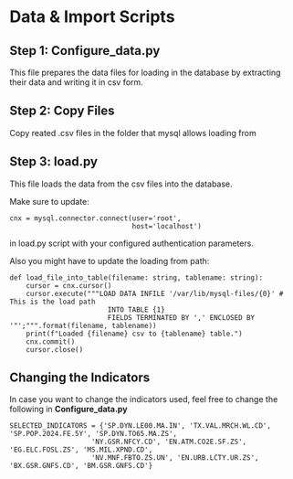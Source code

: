 # Data & Import Scripts

## Step 1: Configure_data.py
This file prepares the data files for loading in the database by extracting their data and writing it in csv form.

## Step 2: Copy Files
Copy reated .csv files in the folder that mysql allows loading from

## Step 3: load.py
This file loads the data from the csv files into the database.

Make sure to update:

```
cnx = mysql.connector.connect(user='root',
                              host='localhost')
```
in load.py script with your configured authentication parameters.

Also you might have to update the loading from path:

```
def load_file_into_table(filename: string, tablename: string):
    cursor = cnx.cursor() 
    cursor.execute("""LOAD DATA INFILE '/var/lib/mysql-files/{0}' # This is the load path
                        INTO TABLE {1}
                        FIELDS TERMINATED BY ',' ENCLOSED BY '"';""".format(filename, tablename))
    print(f"Loaded {filename} csv to {tablename} table.")
    cnx.commit()
    cursor.close()
```
## Changing the Indicators
In case you want to change the indicators used, feel free to change the following in **Configure_data.py**
```
SELECTED_INDICATORS = {'SP.DYN.LE00.MA.IN', 'TX.VAL.MRCH.WL.CD', 'SP.POP.2024.FE.5Y', 'SP.DYN.TO65.MA.ZS',
                    'NY.GSR.NFCY.CD', 'EN.ATM.CO2E.SF.ZS', 'EG.ELC.FOSL.ZS', 'MS.MIL.XPND.CD',
                    'NV.MNF.FBTO.ZS.UN', 'EN.URB.LCTY.UR.ZS', 'BX.GSR.GNFS.CD', 'BM.GSR.GNFS.CD'}
```
